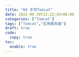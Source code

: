 ```yaml
---
title: "04 手写Tomcat"
date: 2022-09-20T22:22:43+08:00
categories: ["Tomcat"]
tags: ["Tomcat","应用服务器"]
draft: true
code:
  copy: true
toc:
  enable: true
---
```


